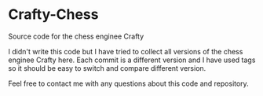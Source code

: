 # Crafty-Chess
Source code for the chess enginee Crafty

I didn't write this code but I have tried to collect all versions of the chess enginee Crafty here.
Each commit is a different version and I have used tags so it should be easy to switch and compare different version.

Feel free to contact me with any questions about this code and repository.
